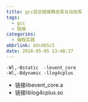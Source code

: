 ```yaml
---
title: gcc混合链接静态库与动态库
tags:
  - gcc
  - 链接
categories:
  - 编程实践
abbrlink: ddcdb5c5
date: 2018-05-05 13:40:27
---
```


```
-Wl,-Bstatic  -levent_core
-Wl,-Bdynamic -llog4cplus
```

- 链接libevent_core.a
- 链接liblog4cplus.so